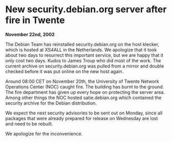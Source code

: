 
New security.debian.org server after fire in Twente
===================================================


**November 22nd, 2002**


The Debian Team has reinstalled security.debian.org on the host klecker,
which is hosted at XS4ALL in the Netherlands. We apologize that it took
about two days to resurrect this important service, but we are happy that
it only cost two days. Kudos to James Troup who did most of the work.
The current archive on security.debian.org was pulled from a mirror and
double checked before it was put online on the new host again.


Around 08:00 CET on November 20th, the University of Twente Network
Operations Center (NOC) caught fire. The building has burnt to the
ground. The fire department has given up every hope on protecting the
server area. Among other things the NOC hosted satie.debian.org which
contained the security archive for the Debian distribution.


We expect the next security advisories to be sent out on Monday, since
all packages that were already prepared for release on Wednesday are lost
and need to be rebuilt.


We apologize for the inconvenience.



